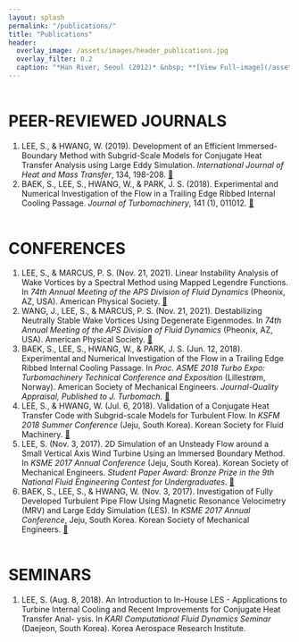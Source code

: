 ```yaml
---
layout: splash
permalink: "/publications/"
title: "Publications"
header:
  overlay_image: /assets/images/header_publications.jpg
  overlay_filter: 0.2
  caption: "*Han River, Seoul (2012)* &nbsp; **[View Full-image](/assets/photographs/hangang_at_dongjak_seoul_2012.jpg)**"
---
```


# PEER-REVIEWED JOURNALS

1. LEE, S., & HWANG, W. (2019). Development of an Efficient Immersed-Boundary Method with Subgrid-Scale Models for Conjugate Heat Transfer Analysis using Large Eddy Simulation. *International Journal of Heat and Mass Transfer*, 134, 198-208. [:link:](https://doi.org/10.1016/j.ijheatmasstransfer.2019.01.019)
2. BAEK, S., LEE, S., HWANG, W., & PARK, J. S. (2018). Experimental and Numerical Investigation of the Flow in a Trailing Edge Ribbed Internal Cooling Passage. *Journal of Turbomachinery*, 141 (1), 011012. [:link:](https://doi.org/10.1115/1.4041868)


# CONFERENCES

1. LEE, S., & MARCUS, P. S. (Nov. 21, 2021). Linear Instability Analysis of Wake Vortices by a Spectral Method using Mapped Legendre Functions. In *74th Annual Meeting of the APS Division of Fluid Dynamics* (Pheonix, AZ, USA). American Physical Society. [:link:](https://meetings.aps.org/Meeting/DFD21/Session/E24.1)
2. WANG, J., LEE, S., & MARCUS, P. S. (Nov. 21, 2021). Destabilizing Neutrally Stable Wake Vortices Using Degenerate Eigenmodes. In *74th Annual Meeting of the APS Division of Fluid Dynamics* (Pheonix, AZ, USA). American Physical Society. [:link:](https://meetings.aps.org/Meeting/DFD21/Session/E24.3)
3. BAEK, S., LEE, S., HWANG, W., & PARK, J. S. (Jun. 12, 2018). Experimental and Numerical Investigation of the Flow in a Trailing Edge Ribbed Internal Cooling Passage. In *Proc. ASME 2018 Turbo Expo: Turbomachinery Technical Conference and Exposition* (Lillestrøm, Norway). American Society of Mechanical Engineers. *Journal-Quality Appraisal, Published to J. Turbomach.* [:link:](https://doi.org/10.1115/GT2018-76741)
4. LEE, S., & HWANG, W. (Jul. 6, 2018). Validation of a Conjugate Heat Transfer Code with Subgrid-scale Models for Turbulent Flow. In *KSFM 2018 Summer Conference* (Jeju, South Korea). Korean Society for Fluid Machinery. [:link:](http://www.dbpia.co.kr/journal/articleDetail?nodeId=NODE07536688&language=ko_KR)
5. LEE, S. (Nov. 3, 2017). 2D Simulation of an Unsteady Flow around a Small Vertical Axis Wind Turbine Using an Immersed Boundary Method. In *KSME 2017 Annual Conference* (Jeju, South Korea). Korean Society of Mechanical Engineers. *Student Paper Award: Bronze Prize in the 9th National Fluid Engineering Contest for Undergraduates*. [:link:](http://www.dbpia.co.kr/journal/articleDetail?nodeId=NODE07287580&language=ko_KR#)
6. BAEK, S., LEE, S., & HWANG, W. (Nov. 3, 2017). Investigation of Fully Developed Turbulent Pipe Flow Using Magnetic Resonance Velocimetry (MRV) and Large Eddy Simulation (LES). In *KSME 2017 Annual Conference*, Jeju, South Korea. Korean Society of Mechanical Engineers. [:link:](http://www.dbpia.co.kr/journal/articleDetail?nodeId=NODE07287540&language=ko_KR#)

# SEMINARS

1. LEE, S. (Aug. 8, 2018). An Introduction to In-House LES - Applications to Turbine Internal Cooling and Recent Improvements for Conjugate Heat Transfer Anal-
ysis. In *KARI Computational Fluid Dynamics Seminar* (Daejeon, South Korea). Korea Aerospace Research Institute.

<style type="text/css">
h1 {
	margin-top:2em;
}
h3 {
	margin-top:0.5em;
}
</style>